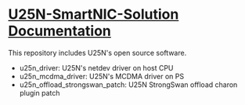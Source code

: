 # [U25N-SmartNIC-Solution Documentation](https://xilinx.github.io/U25N-SmartNIC-Solution/)

This repository includes U25N's open source software.
- u25n_driver: U25N's netdev driver on host CPU
- u25n_mcdma_driver: U25N's MCDMA driver on PS
- u25n_offload_strongswan_patch: U25N StrongSwan offload charon plugin patch

